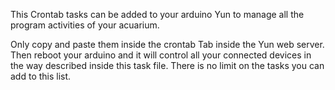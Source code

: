 
This Crontab tasks can be added to your arduino Yun to manage all the program activities of your acuarium.

Only copy and paste them inside the crontab Tab inside the Yun web server. Then reboot your arduino and it will control all your 
connected devices in the way described inside this task file. There is no limit on the tasks you can add to this list.

